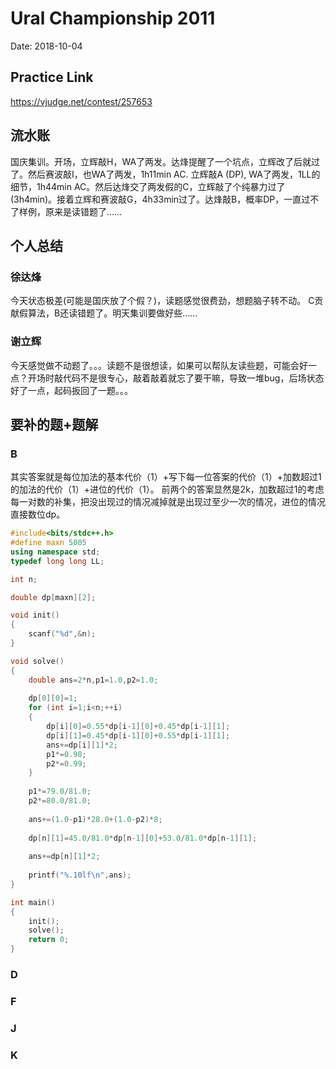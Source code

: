 # Ural Championship 2011
Date: 2018-10-04

## Practice Link
https://vjudge.net/contest/257653

## 流水账
国庆集训。开场，立辉敲H，WA了两发。达烽提醒了一个坑点，立辉改了后就过了。然后赛波敲I，也WA了两发，1h11min AC. 立辉敲A (DP), WA了两发，1LL的细节，1h44min AC。然后达烽交了两发假的C，立辉敲了个纯暴力过了(3h4min)。接着立辉和赛波敲G，4h33min过了。达烽敲B，概率DP，一直过不了样例，原来是读错题了……

## 个人总结
### 徐达烽
今天状态极差(可能是国庆放了个假？)，读题感觉很费劲，想题脑子转不动。 C贡献假算法，B还读错题了。明天集训要做好些……
### 谢立辉
今天感觉做不动题了。。。读题不是很想读，如果可以帮队友读些题，可能会好一点？开场时敲代码不是很专心，敲着敲着就忘了要干嘛，导致一堆bug，后场状态好了一点，起码扳回了一题。。。

## 要补的题+题解
### B
其实答案就是每位加法的基本代价（1）+写下每一位答案的代价（1）+加数超过1的加法的代价（1）+进位的代价（1）。
前两个的答案显然是2k，加数超过1的考虑每一对数的补集，把没出现过的情况减掉就是出现过至少一次的情况，进位的情况直接数位dp。
```c++
#include<bits/stdc++.h>
#define maxn 5005
using namespace std;
typedef long long LL;

int n;

double dp[maxn][2];

void init()
{
	scanf("%d",&n);
}

void solve()
{
	double ans=2*n,p1=1.0,p2=1.0;
	
	dp[0][0]=1;
	for (int i=1;i<n;++i)
	{
		dp[i][0]=0.55*dp[i-1][0]+0.45*dp[i-1][1];
		dp[i][1]=0.45*dp[i-1][0]+0.55*dp[i-1][1];
		ans+=dp[i][1]*2;
		p1*=0.98;
		p2*=0.99;
	}
	
	p1*=79.0/81.0;
	p2*=80.0/81.0;
	
	ans+=(1.0-p1)*28.0+(1.0-p2)*8;
	
	dp[n][1]=45.0/81.0*dp[n-1][0]+53.0/81.0*dp[n-1][1];
	
	ans+=dp[n][1]*2;
	
	printf("%.10lf\n",ans);
}

int main()
{
    init();
    solve();
    return 0;
}
```
### D
### F
### J
### K


